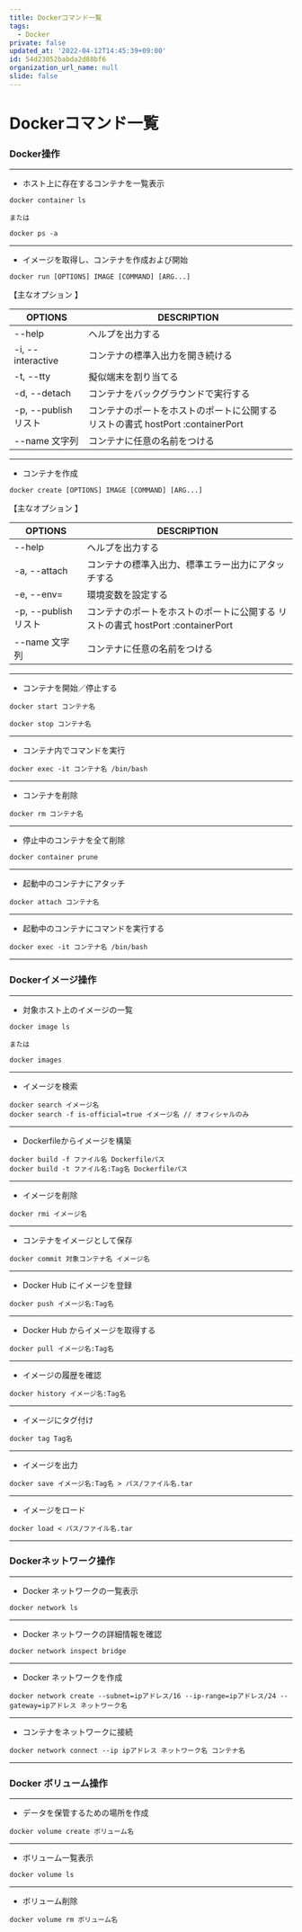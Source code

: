 ```yaml
---
title: Dockerコマンド一覧
tags:
  - Docker
private: false
updated_at: '2022-04-12T14:45:39+09:00'
id: 54d23052babda2d88bf6
organization_url_name: null
slide: false
---
```

# Dockerコマンド一覧


### Docker操作

---

- ホスト上に存在するコンテナを一覧表示

```
docker container ls

または

docker ps -a
```

---

- イメージを取得し、コンテナを作成および開始

```
docker run [OPTIONS] IMAGE [COMMAND] [ARG...]
```


【主なオプション 】

| OPTIONS              | DESCRIPTION                                                                     |
| -------------------- | ------------------------------------------------------------------------------- |
| --help               | ヘルプを出力する                                                                |
| -i, --interactive    | コンテナの標準入出力を開き続ける                                                |
| -t, --tty            | 擬似端末を割り当てる                                                            |
| -d, --detach         | コンテナをバックグラウンドで実行する                                            |
| -p, --publish リスト | コンテナのポートをホストのポートに公開する リストの書式 hostPort :containerPort |
| --name 文字列        | コンテナに任意の名前をつける                                                    |


---

- コンテナを作成

```
docker create [OPTIONS] IMAGE [COMMAND] [ARG...] 
```

【主なオプション 】

| OPTIONS              | DESCRIPTION                                                                     |
| -------------------- | ------------------------------------------------------------------------------- |
| --help               | ヘルプを出力する                                                                |
| -a, --attach         | コンテナの標準入出力、標準エラー出力にアタッチする                              |
| -e, --env=           | 環境変数を設定する                                                              |
| -p, --publish リスト | コンテナのポートをホストのポートに公開する リストの書式 hostPort :containerPort |
| --name 文字列        | コンテナに任意の名前をつける                                                    |


---

- コンテナを開始／停止する

```
docker start コンテナ名

docker stop コンテナ名
```


---

- コンテナ内でコマンドを実行

```
docker exec -it コンテナ名 /bin/bash 
```

---

- コンテナを削除

```
docker rm コンテナ名
```

---

- 停止中のコンテナを全て削除

```
docker container prune
```

---

- 起動中のコンテナにアタッチ

```
docker attach コンテナ名
```

---

- 起動中のコンテナにコマンドを実行する 

```
docker exec -it コンテナ名 /bin/bash
```

---

### Dockerイメージ操作

---

- 対象ホスト上のイメージの一覧

```
docker image ls

または

docker images
```

---

- イメージを検索

```
docker search イメージ名
docker search -f is-official=true イメージ名 // オフィシャルのみ
```

---

- Dockerfileからイメージを構築

```
docker build -f ファイル名 Dockerfileパス
docker build -t ファイル名:Tag名 Dockerfileパス
```

---

- イメージを削除

```
docker rmi イメージ名
```

---

- コンテナをイメージとして保存

```
docker commit 対象コンテナ名 イメージ名
```

---

- Docker Hub にイメージを登録

```
docker push イメージ名:Tag名
```

---

- Docker Hub からイメージを取得する

```
docker pull イメージ名:Tag名
```

---

- イメージの履歴を確認

```
docker history イメージ名:Tag名
```

---

- イメージにタグ付け

```
docker tag Tag名
```

---

- イメージを出力

```
docker save イメージ名:Tag名 > パス/ファイル名.tar 
```

---

- イメージをロード

```
docker load < パス/ファイル名.tar 
```

---

### Dockerネットワーク操作

---

- Docker ネットワークの一覧表示

```
docker network ls 
```

---

- Docker ネットワークの詳細情報を確認

```
docker network inspect bridge
```

---

- Docker ネットワークを作成

```
docker network create --subnet=ipアドレス/16 --ip-range=ipアドレス/24 --gateway=ipアドレス ネットワーク名
```

---

- コンテナをネットワークに接続

```
docker network connect --ip ipアドレス ネットワーク名 コンテナ名
```

---

### Docker ボリューム操作

---

- データを保管するための場所を作成

```
docker volume create ボリューム名
```

---

- ボリューム一覧表示

```
docker volume ls 
```

---

- ボリューム削除

```
docker volume rm ボリューム名
```




